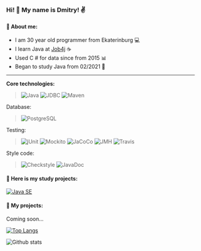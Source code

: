 ### Hi! 👋 My name is Dmitry! :v:
#### :memo: About me:
* I am 30 year old programmer from Ekaterinburg :computer:
* I learn Java at [Job4j](https://job4j.ru/) :coffee:
* Used C # for data since from 2015 :bar_chart:
* Began to study Java from 02/2021 :calendar:

-----------
<b>Core technologies:</b>
>![Java](https://img.shields.io/badge/Java-orange)
>![JDBC](https://img.shields.io/badge/JDBC-yellow)
>![Maven](https://img.shields.io/badge/Maven-red)

Database:
>![PostgreSQL](https://img.shields.io/badge/PostgreSQL-blue)

Testing:
>![jUnit](https://img.shields.io/badge/jUnit-6b8e23)
>![Mockito](https://img.shields.io/badge/Mockito-fc0)
>![JaCoCo](https://img.shields.io/badge/JaCoCo-red)
>![JMH](https://img.shields.io/badge/JMH-00bfff)
>![Travis](https://img.shields.io/badge/TravisCI-succes)

Style code:
>![Сheckstyle](https://img.shields.io/badge/Сheckstyle-708090 )
>![JavaDoc](https://img.shields.io/badge/JavaDoc-f0f8ff )

#### :file_folder: Here is my study projects:
[![Java SE](https://github-readme-stats.vercel.app/api/pin/?username=DDobrovosky&repo=job4j)](https://github.com/DDobrovosky/job4j)

#### :file_folder:  My projects:
Coming soon...

[![Top Langs](https://github-readme-stats.vercel.app/api/top-langs/?username=DDobrovosky&layout=compact)](https://github.com/DDobrovosky/github-readme-stats)

![Github stats](https://github-readme-stats.vercel.app/api?username=DDobrovosky&hide=stars,prs,issues,contribs)

